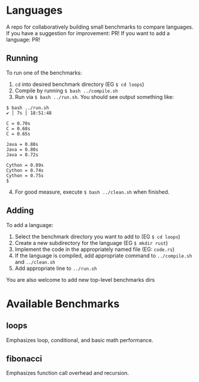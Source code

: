 # Languages

A repo for collaboratively building small benchmarks to compare languages.
If you have a suggestion for improvement: PR!
If you want to add a language: PR!

## Running

To run one of the benchmarks:

1. `cd` into desired benchmark directory (EG `$ cd loops`)
2. Compile by running `$ bash ../compile.sh`
3. Run via `$ bash ../run.sh`.
  You should see output something like:
  
  ```
  $ bash ../run.sh                                                                                                                                                                   ✔ │ 7s │ 18:51:48 

C = 0.70s
C = 0.68s
C = 0.65s

Java = 0.88s
Java = 0.80s
Java = 0.72s

Cython = 0.89s
Cython = 0.74s
Cython = 0.75s
  $
  ```

4. For good measure, execute `$ bash ../clean.sh` when finished.

## Adding

To add a language:

1. Select the benchmark directory you want to add to (EG `$ cd loops`)
2. Create a new subdirectory for the language (EG `$ mkdir rust`)
3. Implement the code in the appropriately named file (EG: `code.rs`)
4. If the language is compiled, add appropriate command to `../compile.sh` and `../clean.sh`
5. Add appropriate line to `../run.sh`

You are also welcome to add new top-level benchmarks dirs

# Available Benchmarks

## loops

Emphasizes loop, conditional, and basic math performance.

## fibonacci

Emphasizes function call overhead and recursion.
